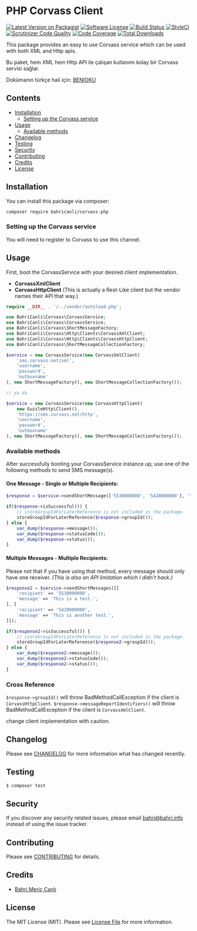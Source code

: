 # PHP Corvass Client

[![Latest Version on Packagist](https://img.shields.io/packagist/v/bahricanli/corvass-php.svg?style=flat-square)](https://packagist.org/packages/bahricanli/corvass-php)
[![Software License](https://img.shields.io/badge/license-MIT-brightgreen.svg?style=flat-square)](LICENSE.md)
[![Build Status](https://img.shields.io/travis/bahricanli/corvass-php/master.svg?style=flat-square)](https://travis-ci.org/bahricanli/corvass-php)
[![StyleCI](https://styleci.io/repos/121802100/shield?branch=master)](https://styleci.io/repos/121802100)
[![Scrutinizer Code Quality](https://scrutinizer-ci.com/g/bahricanli/corvass-php/badges/quality-score.png?b=master)](https://scrutinizer-ci.com/g/bahricanli/corvass-php/?branch=master)
[![Code Coverage](https://img.shields.io/scrutinizer/coverage/g/bahricanli/corvass-php/master.svg?style=flat-square)](https://scrutinizer-ci.com/g/bahricanli/corvass-php/?branch=master)
[![Total Downloads](https://img.shields.io/packagist/dt/bahricanli/corvass-php.svg?style=flat-square)](https://packagist.org/packages/bahricanli/corvass-php)

This package provides an easy to use Corvass service which can be used with both XML and Http apis.

Bu paket, hem XML hem Http API ile çalışan kullanımı kolay bir Corvass servisi sağlar.

Dokümanın türkçe hali için: [BENIOKU](BENIOKU.md)

## Contents

- [Installation](#installation)
    - [Setting up the Corvass service](#setting-up-the-corvass-service)
- [Usage](#usage)
    - [Available methods](#available-methods)
- [Changelog](#changelog)
- [Testing](#testing)
- [Security](#security)
- [Contributing](#contributing)
- [Credits](#credits)
- [License](#license)

## Installation

You can install this package via composer:

``` bash
composer require bahricanli/corvass-php
```

### Setting up the Corvass service

You will need to register to Corvass to use this channel.

## Usage

First, boot the CorvassService with your desired client implementation.
- **CorvassXmlClient**
- **CorvassHttpClient** (This is actually a Rest-Like client but the vendor names their API that way.)

```php
require __DIR__ . '/../vendor/autoload.php';

use BahriCanli\Corvass\CorvassService;
use BahriCanli\Corvass\CorvassService;
use BahriCanli\Corvass\ShortMessageFactory;
use BahriCanli\Corvass\Http\Clients\CorvassXmlClient;
use BahriCanli\Corvass\Http\Clients\CorvassHttpClient;
use BahriCanli\Corvass\ShortMessageCollectionFactory;

$service = new CorvassService(new CorvassXmlClient(
    'sms.corvass.net/xml',
    'username',
    'password',
    'outboxname'
), new ShortMessageFactory(), new ShortMessageCollectionFactory());

// ya da

$service = new CorvassService(new CorvassHttpClient(
    new GuzzleHttp\Client(),
    'https://sms.corvass.net/http',
    'username',
    'password',
    'outboxname'
), new ShortMessageFactory(), new ShortMessageCollectionFactory());
```

### Available methods

After successfully booting your CorvassService instance up; use one of the following methods to send SMS message(s).

#### One Message - Single or Multiple Recipients:

```php
$response = $service->sendShortMessage(['5530000000', '5420000000'], 'This is a test message.');

if($response->isSuccessful()) {
    // storeGroupIdForLaterReference is not included in the package.
    storeGroupIdForLaterReference($response->groupId());
} else {
    var_dump($response->message());
    var_dump($response->statusCode());
    var_dump($response->status());
}
```

#### Multiple Messages - Multiple Recipients:

Please not that if you have using that method, every message should only have one receiver. _(This is also an API limitation which I didn't hack.)_

```php
$response2 = $service->sendShortMessages([[
    'recipient' => '5530000000',
    'message' => 'This is a test.',
], [
    'recipient' => '5420000000',
    'message' => 'This is another test.',
]]);

if($response2->isSuccessful()) {
    // storeGroupIdForLaterReference is not included in the package.
    storeGroupIdForLaterReference($response2->groupId());
} else {
    var_dump($response2->message());
    var_dump($response2->statusCode());
    var_dump($response2->status());
}
```

### Cross Reference

`$response->groupId()` will throw BadMethodCallException if the client is `CorvassHttpClient`.
`$response->messageReportIdentifiers()` will throw BadMethodCallException if the client is `CorvassXmlClient`.

change client implementation with caution.

## Changelog

Please see [CHANGELOG](CHANGELOG.md) for more information what has changed recently.

## Testing

``` bash
$ composer test
```

## Security

If you discover any security related issues, please email bahri@bahri.info instead of using the issue tracker.

## Contributing

Please see [CONTRIBUTING](CONTRIBUTING.md) for details.

## Credits

- [Bahri Meriç Canlı](https://github.com/bahricanli)

## License

The MIT License (MIT). Please see [License File](LICENSE.md) for more information.
